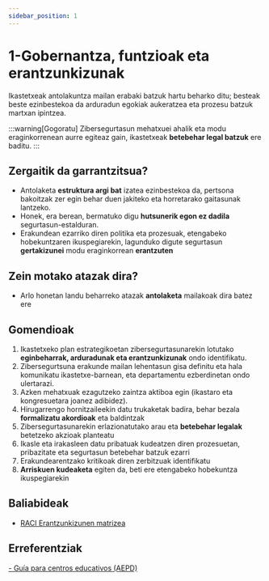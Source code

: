 ```yaml
---
sidebar_position: 1
---
```


# 1-Gobernantza, funtzioak eta erantzunkizunak

Ikastetxeak antolakuntza mailan erabaki batzuk hartu beharko ditu; besteak beste ezinbestekoa da arduradun egokiak aukeratzea eta prozesu batzuk martxan ipintzea.

:::warning[Gogoratu]
Zibersegurtasun mehatxuei ahalik eta modu eraginkorrenean aurre egiteaz gain, ikastetxeak **betebehar legal batzuk** ere baditu. 
:::

## Zergaitik da garrantzitsua?
- Antolaketa **estruktura argi bat** izatea ezinbestekoa da, pertsona bakoitzak zer egin behar duen jakiteko eta horretarako gaitasunak lantzeko.
- Honek, era berean, bermatuko digu **hutsunerik egon ez dadila** segurtasun-estalduran.
- Erakundean ezarriko diren politika eta prozesuak, etengabeko hobekuntzaren ikuspegiarekin, lagunduko digute segurtasun **gertakizunei** modu eraginkorrean **erantzuten**

## Zein motako atazak dira?
- Arlo honetan landu beharreko atazak **antolaketa** mailakoak dira batez ere

## Gomendioak
1. Ikastetxeko plan estrategikoetan zibersegurtasunarekin lotutako **eginbeharrak, arduradunak eta erantzunkizunak** ondo identifikatu.
2. Zibersegurtsuna erakunde mailan lehentasun gisa definitu eta hala komunikatu ikastetxe-barnean, eta departamentu ezberdinetan ondo ulertarazi.
3. Azken mehatxuak ezagutzeko zaintza aktiboa egin (ikastaro eta kongresuetara joanez adibidez).
4. Hirugarrengo hornitzaileekin datu trukaketak badira, behar bezala **formalizatu akordioak** eta baldintzak
5. Zibersegurtasunarekin erlazionatutako arau eta **betebehar legalak** betetzeko akzioak planteatu
6. Ikasle eta irakasleen datu pribatuak kudeatzen diren prozesuetan, pribazitate eta segurtasun betebehar batzuk ezarri
7. Erakundearentzako kritikoak diren zerbitzuak identifikatu
8. **Arriskuen kudeaketa** egiten da, beti ere etengabeko hobekuntza ikuspegiarekin

## Baliabideak
- [RACI Erantzunkizunen matrizea](../../baliabideak/RACI-matrizea)

## Erreferentziak
[- Guía para centros educativos (AEPD)](https://www.aepd.es/documento/guia-centros-educativos.pdf)